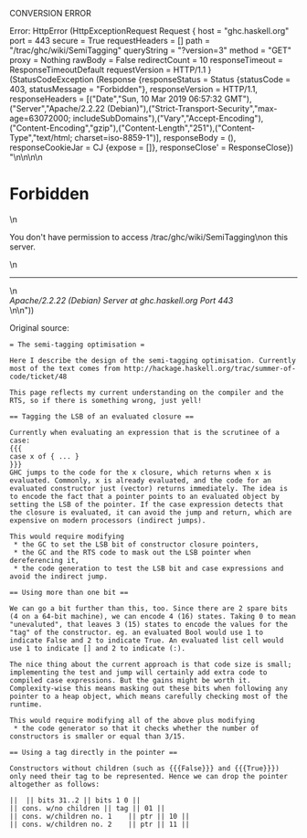 CONVERSION ERROR

Error: HttpError (HttpExceptionRequest Request {
  host                 = "ghc.haskell.org"
  port                 = 443
  secure               = True
  requestHeaders       = []
  path                 = "/trac/ghc/wiki/SemiTagging"
  queryString          = "?version=3"
  method               = "GET"
  proxy                = Nothing
  rawBody              = False
  redirectCount        = 10
  responseTimeout      = ResponseTimeoutDefault
  requestVersion       = HTTP/1.1
}
 (StatusCodeException (Response {responseStatus = Status {statusCode = 403, statusMessage = "Forbidden"}, responseVersion = HTTP/1.1, responseHeaders = [("Date","Sun, 10 Mar 2019 06:57:32 GMT"),("Server","Apache/2.2.22 (Debian)"),("Strict-Transport-Security","max-age=63072000; includeSubDomains"),("Vary","Accept-Encoding"),("Content-Encoding","gzip"),("Content-Length","251"),("Content-Type","text/html; charset=iso-8859-1")], responseBody = (), responseCookieJar = CJ {expose = []}, responseClose' = ResponseClose}) "<!DOCTYPE HTML PUBLIC \"-//IETF//DTD HTML 2.0//EN\">\n<html><head>\n<title>403 Forbidden</title>\n</head><body>\n<h1>Forbidden</h1>\n<p>You don't have permission to access /trac/ghc/wiki/SemiTagging\non this server.</p>\n<hr>\n<address>Apache/2.2.22 (Debian) Server at ghc.haskell.org Port 443</address>\n</body></html>\n"))

Original source:

```trac
= The semi-tagging optimisation =

Here I describe the design of the semi-tagging optimisation. Currently most of the text comes from http://hackage.haskell.org/trac/summer-of-code/ticket/48

This page reflects my current understanding on the compiler and the RTS, so if there is something wrong, just yell!

== Tagging the LSB of an evaluated closure ==

Currently when evaluating an expression that is the scrutinee of a case:
{{{
case x of { ... }
}}}
GHC jumps to the code for the x closure, which returns when x is evaluated. Commonly, x is already evaluated, and the code for an evaluated constructor just (vector) returns immediately. The idea is to encode the fact that a pointer points to an evaluated object by setting the LSB of the pointer. If the case expression detects that the closure is evaluated, it can avoid the jump and return, which are expensive on modern processors (indirect jumps).

This would require modifying
 * the GC to set the LSB bit of constructor closure pointers,
 * the GC and the RTS code to mask out the LSB pointer when dereferencing it,
 * the code generation to test the LSB bit and case expressions and avoid the indirect jump.

== Using more than one bit ==

We can go a bit further than this, too. Since there are 2 spare bits (4 on a 64-bit machine), we can encode 4 (16) states. Taking 0 to mean "unevaluted", that leaves 3 (15) states to encode the values for the "tag" of the constructor. eg. an evaluated Bool would use 1 to indicate False and 2 to indicate True. An evaluated list cell would use 1 to indicate [] and 2 to indicate (:).

The nice thing about the current approach is that code size is small; implementing the test and jump will certainly add extra code to compiled case expressions. But the gains might be worth it. Complexity-wise this means masking out these bits when following any pointer to a heap object, which means carefully checking most of the runtime.

This would require modifying all of the above plus modifying
 * the code generator so that it checks whether the number of constructors is smaller or equal than 3/15.

== Using a tag directly in the pointer ==

Constructors without children (such as {{{False}}} and {{{True}}}) only need their tag to be represented. Hence we can drop the pointer altogether as follows:

||  || bits 31..2 || bits 1 0 ||
|| cons. w/no children || tag || 01 ||
|| cons. w/children no. 1    || ptr || 10 ||
|| cons. w/children no. 2    || ptr || 11 ||


```
